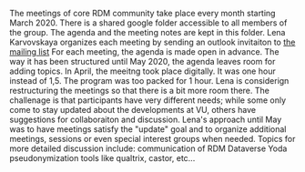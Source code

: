 The meetings of core RDM community take place every month starting March 2020.
There is a shared google folder accessible to all members of the group. The agenda and the meeting notes are kept in this folder.
Lena Karvovskaya organizes each meeting by sending an outlook invitaiton to [the mailing list](https://listserver.vu.nl/mailman/listinfo/rdm-experts-network.ub)
For each meeting, the agenda is made open in advance. The way it has been structured until May 2020, the agenda leaves room for adding topics.
In April, the meeitng took place digitally. It was one hour instead of 1,5. The program was too packed for 1 hour. Lena is considerign restructuring the meetings so that there is a bit more room there.
The challenage is that participants have very different needs; while some only come to stay updated about the developments at VU, others have suggestions for collaboraiton and discussion.
Lena's approach until May was to have meetings satisfy the "update" goal and to organize additional meetings, sessions or even special interest groups when needed.
Topics for more detailed discussion include:
communication of RDM
Dataverse
Yoda
pseudonymization
tools like qualtrix, castor, etc...
